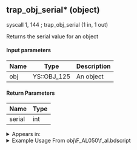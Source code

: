 ## trap_obj_serial* (object)

syscall 1, 144 ; trap_obj_serial (1 in, 1 out)

Returns the serial value for an object

#### Input parameters
| Name | Type | Description
|------|------|------------
| obj   | YS::OBJ_125   | An object


#### Return Parameters
| Name | Type
|------|-----
| serial   | int   


<details>
	<summary>Appears in:</summary>
| filename | Entity (obj)
|----------|-------------
| obj\F_AL050\f_al.bdscript       | ((F) ??? (AL))          
| obj\F_AL070_BLIZZARD\f_al.bdscript       | ((F) Blizzard orbs (AL))          
| obj\F_AL070_FIRE\f_al.bdscript       | ((F) Fire orbs (AL))          
| obj\F_AL070_THUNDER\f_al.bdscript       | ((F) Thunder orbs (AL))          
| obj\F_BB040\f_bb.bdscript       | ((F) ??? - Invisible Armor? (BB))          
| obj\F_BB070\f_bb.bdscript       | ((F) ??? - Something from Shadow Stalker? (B))          
| obj\F_BB100\f_bb.bdscript       | ((F) Minigame’s lamp (BB))          
| obj\F_CA050\f_ca.bdscript       | ((F) Explosive barrel (CA))          
| obj\F_HE000\f_he.bdscript       | ((F) Standing Torch (HE))          
| obj\F_MU040\f_mu.bdscript       | ((F) Bunch of fireworks (MU))          
| obj\F_MU050\f_mu.bdscript       | ((F) Firework (Rocket) (MU))          
| obj\F_MU060\f_mu.bdscript       | ((F) Drive Orb Wagon (MU))          
| obj\F_NM130\f_nm.bdscript       | ((F) ??? (NM))          
| obj\F_NM170_L\f_nm.bdscript       | ((F) Present minigame (L) (NM))          
| obj\F_NM170_M\f_nm.bdscript       | ((F) Present minigame (M) (NM))          
| obj\F_NM170_S\f_nm.bdscript       | ((F) Present minigame (S) (NM))          
| obj\F_NM170_XL\f_nm.bdscript       | ((F) Present minigame (XL) (NM))          
| obj\F_TR030\f_tr.bdscript       | ((F) ??? (TR))          
| obj\F_TR160\f_tr.bdscript       | ((F) WARNING message (TR))          
| obj\F_TT040\f_tt.bdscript       | ((F) Junk (TT))          
| obj\F_TT120\f_tt.bdscript       | ((F) Junk 2 (TT))          
| obj\F_TT130\f_tt.bdscript       | ((F) Junk 3 (TT))          
| obj\F_WI380\f_wi.bdscript       | ((F) Steamboat with Corner stone in cage (WI))          
| obj\F_WI380_RTN\f_wi.bdscript       | ((F) Steamboat with Corner stone in cage (RTN) (WI))          
| obj\N_AL090_BTL\n_al.bdscript       | ((N) Abu holding gem (BTL) (AL))          
| obj\N_BB080_BTL\n_bb.bdscript       | ((N) Wardrobe maid (BTL) (BB))          
| obj\N_DC010_BTL\n_dc.bdscript       | ((N) Minnie (BTL) (DC))          

</details>

<details>
	<summary>Example Usage From obj\F_AL050\f_al.bdscript</summary>
L2562:
 popToSp 0
 pushFromFSp 0
 syscall 1, 144 ; trap_obj_serial (1 in, 1 out)
 pushFromPAi L3100 ; ___ai 'break_reset' (L3100)
 syscall 0, 0 ; trap_puti (2 in, 0 out)
 pushFromFSp 0
 pushImm 3
 syscall 1, 71 ; trap_obj_reset_flag (2 in, 0 out)
 pushFromFSp 0
 pushImm 24
 add 
 pushImm 0
 memcpy 0
 ret
</details>


